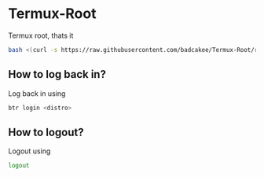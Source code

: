 # Termux-Root
Termux root, thats it

```bash
bash <(curl -s https://raw.githubusercontent.com/badcakee/Termux-Root/refs/heads/main/install.sh)
```

## How to log back in?
Log back in using
```bash
btr login <distro>
```

## How to logout?
Logout using
```bash
logout
```
